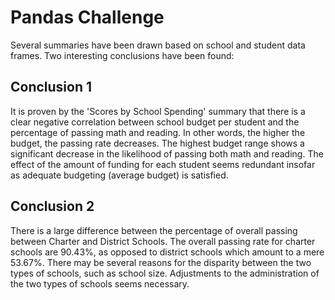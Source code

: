 # Pandas Challenge
Several summaries have been drawn based on school and student data frames.
Two interesting conclusions have been found:

## Conclusion 1
It is proven by the 'Scores by School Spending' summary that there is a clear negative correlation between school budget per student and the percentage of passing math and reading. In other words, the higher the budget, the passing rate decreases. The highest budget range shows a significant decrease in the likelihood of passing both math and reading. The effect of the amount of funding for each student seems redundant insofar as adequate budgeting (average budget) is satisfied.

## Conclusion 2
There is a large difference between the percentage of overall passing between Charter and District Schools. The overall passing rate for charter schools are 90.43%, as opposed to district schools which amount to a mere 53.67%. There may be several reasons for the disparity between the two types of schools, such as school size. Adjustments to the administration of the two types of schools seems necessary.
